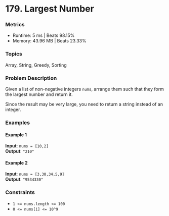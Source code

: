 # 179. Largest Number

### Metrics
- Runtime: 5 ms | Beats 98.15%  
- Memory: 43.96 MB | Beats 23.33%

### Topics
Array, String, Greedy, Sorting

### Problem Description
Given a list of non-negative integers `nums`, arrange them such that they form the largest number and return it.

Since the result may be very large, you need to return a string instead of an integer.

### Examples

#### Example 1
**Input**: `nums = [10,2]`  
**Output**: `"210"`

#### Example 2
**Input**: `nums = [3,30,34,5,9]`  
**Output**: `"9534330"`

### Constraints
- `1 <= nums.length <= 100`
- `0 <= nums[i] <= 10^9`
